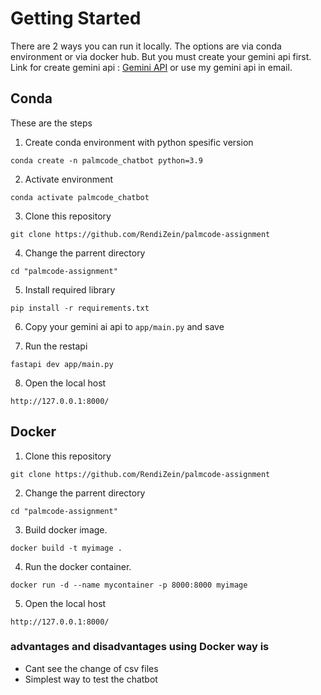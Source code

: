 # Getting Started

There are 2 ways you can run it locally. The options are via conda environment or via docker hub. But you must create your gemini api first.
Link for create gemini api : [Gemini API](https://makersuite.google.com/app/apikey)
or use my gemini api in email.

## Conda

These are the steps

1. Create conda environment with python spesific version
```
conda create -n palmcode_chatbot python=3.9
```

2. Activate environment
```
conda activate palmcode_chatbot
```

3. Clone this repository
```
git clone https://github.com/RendiZein/palmcode-assignment
```

4. Change the parrent directory
```
cd "palmcode-assignment"
```

5. Install required library
```
pip install -r requirements.txt
```

6. Copy your gemini ai api to `app/main.py` and save

7. Run the restapi
```
fastapi dev app/main.py
```

8. Open the local host
```
http://127.0.0.1:8000/
```


## Docker
1. Clone this repository
```
git clone https://github.com/RendiZein/palmcode-assignment
```

2. Change the parrent directory
```
cd "palmcode-assignment"
```

3. Build docker image.
```
docker build -t myimage .
```

4. Run the docker container.
```
docker run -d --name mycontainer -p 8000:8000 myimage
```

5. Open the local host
```
http://127.0.0.1:8000/
```

### advantages and disadvantages using Docker way is

* Cant see the change of csv files
* Simplest way to test the chatbot

